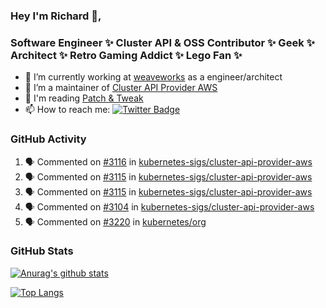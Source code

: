 ### Hey I'm Richard 👋, 

<h3 align="left">Software Engineer ✨ Cluster API & OSS Contributor ✨ Geek ✨ Architect ✨ Retro Gaming Addict ✨ Lego Fan ✨</h3>

- 🔭 I’m currently working at [weaveworks](https://github.com/weaveworks) as a engineer/architect
- 👯 I’m a maintainer of [Cluster API Provider AWS](https://github.com/kubernetes-sigs/cluster-api-provider-aws)
- 💬 I'm reading [Patch & Tweak](https://bjooks.com/products/patch-tweak-exploring-modular-synthesis)
- 📫 How to reach me: [![Twitter Badge](https://img.shields.io/badge/-@fruit_case-00acee?style=flat&logo=Twitter&logoColor=white)](https://twitter.com/intent/follow?screen_name=fruit_case "Follow on Twitter")

### GitHub Activity 

<!--START_SECTION:activity-->
1. 🗣 Commented on [#3116](https://github.com/kubernetes-sigs/cluster-api-provider-aws/issues/3116) in [kubernetes-sigs/cluster-api-provider-aws](https://github.com/kubernetes-sigs/cluster-api-provider-aws)
2. 🗣 Commented on [#3115](https://github.com/kubernetes-sigs/cluster-api-provider-aws/issues/3115) in [kubernetes-sigs/cluster-api-provider-aws](https://github.com/kubernetes-sigs/cluster-api-provider-aws)
3. 🗣 Commented on [#3115](https://github.com/kubernetes-sigs/cluster-api-provider-aws/issues/3115) in [kubernetes-sigs/cluster-api-provider-aws](https://github.com/kubernetes-sigs/cluster-api-provider-aws)
4. 🗣 Commented on [#3104](https://github.com/kubernetes-sigs/cluster-api-provider-aws/issues/3104) in [kubernetes-sigs/cluster-api-provider-aws](https://github.com/kubernetes-sigs/cluster-api-provider-aws)
5. 🗣 Commented on [#3220](https://github.com/kubernetes/org/issues/3220) in [kubernetes/org](https://github.com/kubernetes/org)
<!--END_SECTION:activity-->

### GitHub Stats

[![Anurag's github stats](https://github-readme-stats.vercel.app/api?username=richardcase&count_private=true&show_icons=true)](https://github.com/anuraghazra/github-readme-stats)

[![Top Langs](https://github-readme-stats.vercel.app/api/top-langs/?username=richardcase&hide=html&layout=compact)](https://github.com/anuraghazra/github-readme-stats)
